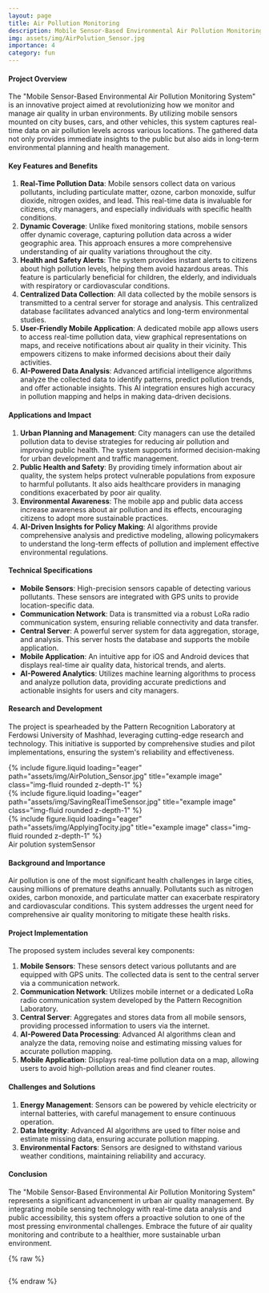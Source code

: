 ```yaml
---
layout: page
title: Air Pollution Monitoring  
description: Mobile Sensor-Based Environmental Air Pollution Monitoring System
img: assets/img/AirPolution_Sensor.jpg
importance: 4
category: fun
---
```

#### Project Overview  
The "Mobile Sensor-Based Environmental Air Pollution Monitoring System" is an innovative project aimed at revolutionizing how we monitor and manage air quality in urban environments. By utilizing mobile sensors mounted on city buses, cars, and other vehicles, this system captures real-time data on air pollution levels across various locations. The gathered data not only provides immediate insights to the public but also aids in long-term environmental planning and health management.  
  
#### Key Features and Benefits  
1. **Real-Time Pollution Data**: Mobile sensors collect data on various pollutants, including particulate matter, ozone, carbon monoxide, sulfur dioxide, nitrogen oxides, and lead. This real-time data is invaluable for citizens, city managers, and especially individuals with specific health conditions.  
2. **Dynamic Coverage**: Unlike fixed monitoring stations, mobile sensors offer dynamic coverage, capturing pollution data across a wider geographic area. This approach ensures a more comprehensive understanding of air quality variations throughout the city.  
3. **Health and Safety Alerts**: The system provides instant alerts to citizens about high pollution levels, helping them avoid hazardous areas. This feature is particularly beneficial for children, the elderly, and individuals with respiratory or cardiovascular conditions.  
4. **Centralized Data Collection**: All data collected by the mobile sensors is transmitted to a central server for storage and analysis. This centralized database facilitates advanced analytics and long-term environmental studies.  
5. **User-Friendly Mobile Application**: A dedicated mobile app allows users to access real-time pollution data, view graphical representations on maps, and receive notifications about air quality in their vicinity. This empowers citizens to make informed decisions about their daily activities.  
6. **AI-Powered Data Analysis**: Advanced artificial intelligence algorithms analyze the collected data to identify patterns, predict pollution trends, and offer actionable insights. This AI integration ensures high accuracy in pollution mapping and helps in making data-driven decisions.  
  
#### Applications and Impact  
1. **Urban Planning and Management**: City managers can use the detailed pollution data to devise strategies for reducing air pollution and improving public health. The system supports informed decision-making for urban development and traffic management.  
2. **Public Health and Safety**: By providing timely information about air quality, the system helps protect vulnerable populations from exposure to harmful pollutants. It also aids healthcare providers in managing conditions exacerbated by poor air quality.  
3. **Environmental Awareness**: The mobile app and public data access increase awareness about air pollution and its effects, encouraging citizens to adopt more sustainable practices.  
4. **AI-Driven Insights for Policy Making**: AI algorithms provide comprehensive analysis and predictive modeling, allowing policymakers to understand the long-term effects of pollution and implement effective environmental regulations.  
  
#### Technical Specifications  
- **Mobile Sensors**: High-precision sensors capable of detecting various pollutants. These sensors are integrated with GPS units to provide location-specific data.  
- **Communication Network**: Data is transmitted via a robust LoRa radio communication system, ensuring reliable connectivity and data transfer.  
- **Central Server**: A powerful server system for data aggregation, storage, and analysis. This server hosts the database and supports the mobile application.  
- **Mobile Application**: An intuitive app for iOS and Android devices that displays real-time air quality data, historical trends, and alerts.  
- **AI-Powered Analytics**: Utilizes machine learning algorithms to process and analyze pollution data, providing accurate predictions and actionable insights for users and city managers.  

#### Research and Development  
The project is spearheaded by the Pattern Recognition Laboratory at Ferdowsi University of Mashhad, leveraging cutting-edge research and technology. This initiative is supported by comprehensive studies and pilot implementations, ensuring the system's reliability and effectiveness.  


<div class="row">
    <div class="col-sm mt-3 mt-md-0">
        {% include figure.liquid loading="eager" path="assets/img/AirPolution_Sensor.jpg" title="example image" class="img-fluid rounded z-depth-1" %}
    </div>
    <div class="col-sm mt-3 mt-md-0">
        {% include figure.liquid loading="eager" path="assets/img/SavingRealTimeSensor.jpg" title="example image" class="img-fluid rounded z-depth-1" %}
    </div>
    <div class="col-sm mt-3 mt-md-0">
        {% include figure.liquid loading="eager" path="assets/img/ApplyingTocity.jpg" title="example image" class="img-fluid rounded z-depth-1" %}
    </div>
</div>
<div class="caption">
    Air polution systemSensor
</div>

#### Background and Importance  
Air pollution is one of the most significant health challenges in large cities, causing millions of premature deaths annually. Pollutants such as nitrogen oxides, carbon monoxide, and particulate matter can exacerbate respiratory and cardiovascular conditions. This system addresses the urgent need for comprehensive air quality monitoring to mitigate these health risks.  
  
#### Project Implementation  
The proposed system includes several key components:  
1. **Mobile Sensors**: These sensors detect various pollutants and are equipped with GPS units. The collected data is sent to the central server via a communication network.  
2. **Communication Network**: Utilizes mobile internet or a dedicated LoRa radio communication system developed by the Pattern Recognition Laboratory.  
3. **Central Server**: Aggregates and stores data from all mobile sensors, providing processed information to users via the internet.  
4. **AI-Powered Data Processing**: Advanced AI algorithms clean and analyze the data, removing noise and estimating missing values for accurate pollution mapping.  
5. **Mobile Application**: Displays real-time pollution data on a map, allowing users to avoid high-pollution areas and find cleaner routes.  
  
#### Challenges and Solutions  
1. **Energy Management**: Sensors can be powered by vehicle electricity or internal batteries, with careful management to ensure continuous operation.  
2. **Data Integrity**: Advanced AI algorithms are used to filter noise and estimate missing data, ensuring accurate pollution mapping.  
3. **Environmental Factors**: Sensors are designed to withstand various weather conditions, maintaining reliability and accuracy.  
  
#### Conclusion  
The "Mobile Sensor-Based Environmental Air Pollution Monitoring System" represents a significant advancement in urban air quality management. By integrating mobile sensing technology with real-time data analysis and public accessibility, this system offers a proactive solution to one of the most pressing environmental challenges. Embrace the future of air quality monitoring and contribute to a healthier, more sustainable urban environment.


{% raw %}

```html

```

{% endraw %}
